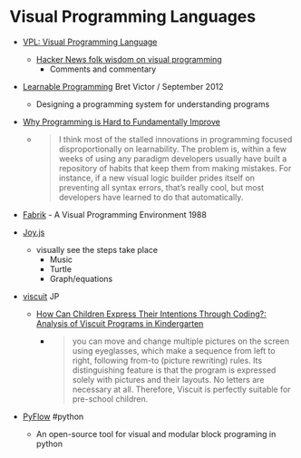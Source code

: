 Visual Programming Languages
============================

* [VPL: Visual Programming Language](https://en.wikipedia.org/wiki/Visual_programming_language)
    * [Hacker News folk wisdom on visual programming](https://drossbucket.com/2021/06/30/hacker-news-folk-wisdom-on-visual-programming/)
        * Comments and commentary

* [Learnable Programming](http://worrydream.com/#!/LearnableProgramming) Bret Victor / September 2012
    * Designing a programming system for understanding programs

* [Why Programming is Hard to Fundamentally Improve](https://aidancunniffe.com/why-programming-is-hard-to-fundamentally-improve-4101612d4ad9)
    * > I think most of the stalled innovations in programming focused disproportionally on learnability. 
      > The problem is, within a few weeks of using any paradigm developers usually have built a repository of habits that keep them from making mistakes. For instance, if a new visual logic builder prides itself on preventing all syntax errors, that’s really cool, but most developers have learned to do that automatically.


* [Fabrik](https://web.archive.org/web/20070927190552/http://users.ipa.net/~dwighth/smalltalk/Fabrik/Fabrik.html) - A Visual Programming Environment 1988

* [Joy.js](https://ncase.me/joy/)
    * visually see the steps take place
        * Music
        * Turtle
        * Graph/equations


* [viscuit](https://www.viscuit.com/) JP
    * [How Can Children Express Their Intentions Through Coding?: Analysis of Viscuit Programs in Kindergarten](https://dl.acm.org/doi/10.1145/3304221.3325558)
        * > you can move and change multiple pictures on the screen using eyeglasses, which make a sequence from left to right, following from-to (picture rewriting) rules. Its distinguishing feature is that the program is expressed solely with pictures and their layouts. No letters are necessary at all. Therefore, Viscuit is perfectly suitable for pre-school children. 

* [PyFlow](https://github.com/Bycelium/PyFlow) #python 
    * An open-source tool for visual and modular block programing in python 